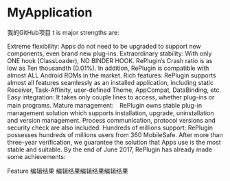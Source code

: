 # MyApplication
我的GitHub项目
t is major strengths are:

Extreme flexibility: Apps do not need to be upgraded to support new components, even brand new plug-ins.
Extraordinary stability: With only ONE hook (ClassLoader), NO BINDER HOOK. RePlugin’s Crash ratio is as low as Ten thousandth (0.01%). In addition, RePlugin is compatible with almost ALL Android ROMs in the market.
Rich features: RePlugin supports almost all features seamlessly as an installed application, including static Receiver, Task-Affinity, user-defined Theme, AppCompat, DataBinding, etc.
Easy integration: It takes only couple lines to access, whether plug-ins or main programs.
Mature management:　RePlugin owns stable plug-in management solution which supports installation, upgrade, uninstallation and version management. Process communication, protocol versions and security check are also included.
Hundreds of millions support: RePlugin possesses hundreds of millions users from 360 MobileSafe. After more than three-year verification, we guarantee the solution that Apps use is the most stable and suitable.
By the end of June 2017, RePlugin has already made some achievements:

Feature
编辑结果
编辑结果编辑结果编辑结果

